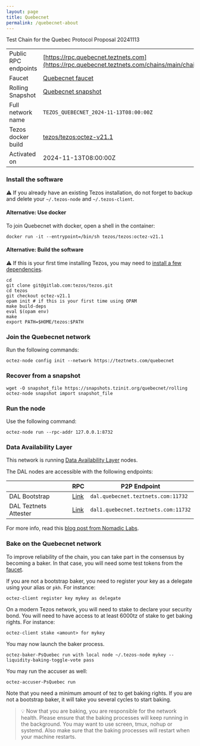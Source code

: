 ```yaml
---
layout: page
title: Quebecnet
permalink: /quebecnet-about
---
```


Test Chain for the Quebec Protocol Proposal 20241113

| | |
|-------|---------------------|
| Public RPC endpoints | [https://rpc.quebecnet.teztnets.com](https://rpc.quebecnet.teztnets.com/chains/main/chain_id)<br/> |
| Faucet | [Quebecnet faucet](https://faucet.quebecnet.teztnets.com) |
| Rolling Snapshot | [Quebecnet snapshot](https://snapshots.tzinit.org/quebecnet/rolling) |
| Full network name | `TEZOS_QUEBECNET_2024-11-13T08:00:00Z` |
| Tezos docker build | [tezos/tezos:octez-v21.1](https://hub.docker.com/r/tezos/tezos/tags?page=1&ordering=last_updated&name=octez-v21.1) |
| Activated on | 2024-11-13T08:00:00Z |





### Install the software

⚠️  If you already have an existing Tezos installation, do not forget to backup and delete your `~/.tezos-node` and `~/.tezos-client`.



#### Alternative: Use docker

To join Quebecnet with docker, open a shell in the container:

```
docker run -it --entrypoint=/bin/sh tezos/tezos:octez-v21.1
```


#### Alternative: Build the software

⚠️  If this is your first time installing Tezos, you may need to [install a few dependencies](https://tezos.gitlab.io/introduction/howtoget.html#setting-up-the-development-environment-from-scratch).

```
cd
git clone git@gitlab.com:tezos/tezos.git
cd tezos
git checkout octez-v21.1
opam init # if this is your first time using OPAM
make build-deps
eval $(opam env)
make
export PATH=$HOME/tezos:$PATH
```

### Join the Quebecnet network

Run the following commands:

```
octez-node config init --network https://teztnets.com/quebecnet

```


### Recover from a snapshot

```
wget -O snapshot_file https://snapshots.tzinit.org/quebecnet/rolling
octez-node snapshot import snapshot_file
```


### Run the node

Use the following command:

```
octez-node run --rpc-addr 127.0.0.1:8732
```




### Data Availability Layer

This network is running [Data Availability Layer](https://tezos.gitlab.io/shell/dal.html) nodes.


The DAL nodes are accessible with the following endpoints:

| | RPC | P2P Endpoint |
|------------|---------|--------------|
| DAL Bootstrap | [Link](https://dal-bootstrap-rpc.quebecnet.teztnets.com/p2p/gossipsub/scores) | `dal.quebecnet.teztnets.com:11732` |
| DAL Teztnets Attester | [Link](https://dal-attester-rpc.quebecnet.teztnets.com/p2p/gossipsub/scores) | `dal1.quebecnet.teztnets.com:11732` |


For more info, read this [blog post from Nomadic Labs](https://research-development.nomadic-labs.com/data-availability-layer-tezos.html).



### Bake on the Quebecnet network

To improve reliability of the chain, you can take part in the consensus by becoming a baker. In that case, you will need some test tokens from the [faucet](https://faucet.quebecnet.teztnets.com).

If you are not a bootstrap baker, you need to register your key as a delegate using your alias or `pkh`. For instance:
```bash=2
octez-client register key mykey as delegate
```

On a modern Tezos network, you will need to stake to declare your security bond.  You will need to have access to at least 6000tz of stake to get baking rights. For instance:
```
octez-client stake <amount> for mykey
```	

You may now launch the baker process.
```bash=3
octez-baker-PsQuebec run with local node ~/.tezos-node mykey --liquidity-baking-toggle-vote pass
```

You may run the accuser as well:
```bash=3
octez-accuser-PsQuebec run
```

Note that you need a minimum amount of tez to get baking rights. If you are not a bootstrap baker, it will take you several cycles to start baking.

> 💡 Now that you are baking, you are responsible for the network health. Please ensure that the baking processes will keep running in the background. You may want to use screen, tmux, nohup or systemd. Also make sure that the baking processes will restart when your machine restarts.


